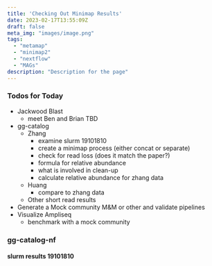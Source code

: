 ```yaml
---
title: 'Checking Out Minimap Results'
date: 2023-02-17T13:55:09Z
draft: false
meta_img: "images/image.png"
tags:
  - "metamap"
  - "minimap2"
  - "nextflow"
  - "MAGs"
description: "Description for the page"
---
```


### Todos for Today

- Jackwood Blast
  - meet Ben and Brian TBD
- gg-catalog
  - Zhang
    - examine slurm 19101810
    - create a minimap process (either concat or separate)
    - check for read loss (does it match the paper?)
    - formula for relative abundance
    - what is involved in clean-up
    - calculate relative abundance for zhang data
  - Huang
    - compare to zhang data
  - Other short read results
- Generate a Mock community M&M or other and validate pipelines
- Visualize Ampliseq
  - benchmark with a mock community

### gg-catalog-nf

#### slurm results 19101810